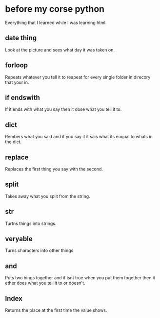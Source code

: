 # before my corse python
Everything that I learned while I was learning html.

## date thing 
Look at the picture and sees what day it was taken on.

## forloop
Repeats whatever you tell it to reapeat for every single folder in direcory that your in.

## if endswith
If it ends with what you say then it dose what you tell it to.

## dict
Rembers what you said and if you say it it sais what its euqual to whats in the dict.

## replace
Replaces the first thing you say with the second.

## split
Takes away what you split from the string.

## str
Turtns things into strings.

## veryable
Turns characters into other things.

## and
Puts two hings together and if isnt true when you put them together then it ether does what you tell it to or doesn't.

## Index
Returns the place at the first time the value shows.
